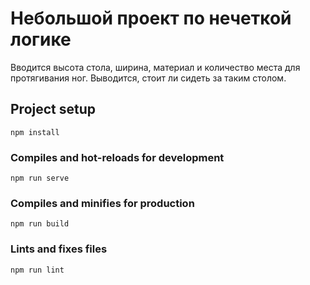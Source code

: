 # Небольшой проект по нечеткой логике

Вводится высота стола, ширина, материал и количество места для протягивания ног. Выводится, стоит ли сидеть за таким столом.

## Project setup
```
npm install
```

### Compiles and hot-reloads for development
```
npm run serve
```

### Compiles and minifies for production
```
npm run build
```

### Lints and fixes files
```
npm run lint
```

